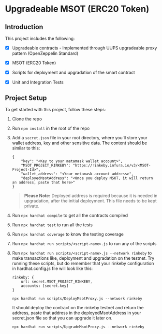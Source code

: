 # Upgradeable MSOT (ERC20 Token)

## Introduction

This project includes the following:

- [x] Upgradeable contracts - Implemented through UUPS upgradeable proxy pattern (OpenZeppelin Standard)

- [x] MSOT (ERC20 Token)

- [x] Scripts for deployment and upgradation of the smart contract

- [x] Unit and Integration Tests

## Project Setup

To get started with this project, follow these steps:
    
1. Clone the repo

2. Run `npm install` in the root of the repo

3. Add a `secret.json` file in your root directory, where you'll store your wallet address, key and other sensitive data. The content should be similar to this: 

    ```
    {
        "key": "<Key to your metamask wallet account>",
        "MSOT_PROJECT_RINKEBY": "https://rinkeby.infura.io/v3/<MSOT-Project-Id>",
        "wallet_address": "<Your metamask account address>",
        "deployedMsotAddress": "<Once you deploy MSOT, it will return an address, paste that here>"
    }
    ```
   > **Please Note:**  Deployed address is required because it is needed in upgradation, after the initial deployment. This file needs to be kept private.
   

4. Run `npx hardhat compile` to get all the contracts compiled

5. Run `npx hardhat test` to run all the tests

6. Run `npx hardhat coverage` to know the testing coverage

7. Run `npx hardhat run scripts/<script-name>.js` to run any of the scripts

8. Run `npx hardhat run scripts/<script-name>.js --network rinkeby` to make transactions like, deployment and upgradation on the testnet. Try running these scripts, but do remember that your rinkeby configuration in hardhat.config.js file will look like this: 

    ```
    rinkeby: {
        url: secret.MSOT_PROJECT_RINKEBY, 
        accounts: [secret.key] 
    }
    ```

    `npx hardhat run scripts/DeployMsotProxy.js --network rinkeby`

   It should deploy the contract on the rinkeby testnet and return the address, paste that address in the deployedMsotAddress in your secret.json file so that you can upgrade it later on.

    `npx hardhat run scripts/UpgradeMsotProxy.js --network rinkeby`

